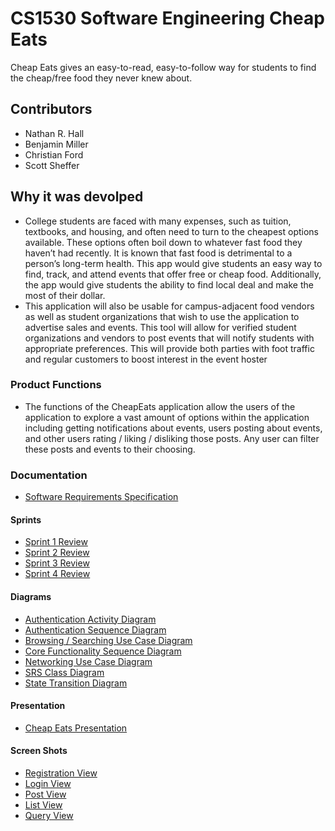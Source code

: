 # CS1530 Software Engineering Cheap Eats
Cheap Eats gives an easy-to-read, easy-to-follow way for students to find the cheap/free food they never knew about.

## Contributors
  - Nathan R. Hall
  - Benjamin Miller
  - Christian Ford
  - Scott Sheffer

## Why it was devolped 
- College students are faced with many expenses, such as tuition, textbooks, and housing, and often need to turn to the cheapest options available. These options often boil down to whatever fast food they haven’t had recently.  It is known that fast food is detrimental to a person’s long-term health.  This app would give students an easy way to find, track, and attend events that offer free or cheap food.  Additionally, the app would give students the ability to find local deal and make the most of their dollar. 
- This application will also be usable for campus-adjacent food vendors as well as student organizations that wish to use the application to advertise sales and events. This tool will allow for verified student organizations and vendors to post events that will notify students with appropriate preferences. This will provide both parties with foot traffic and regular customers to boost interest in the event hoster

### Product Functions 
- The functions of the CheapEats application allow the users of the application to explore a vast amount of options within the application including getting notifications about events, users posting about events, and other users rating / liking / disliking those posts. Any user can filter these posts and events to their choosing. 

### Documentation
 - [Software Requirements Specification](https://github.com/HathanNall97/cheap-eats/blob/master/Documentation/SRS%20-Cheap%20Eats.docx.pdf)
 #### Sprints
 - [Sprint 1 Review](https://github.com/HathanNall97/cheap-eats/blob/master/Documentation/Sprint1Review.pdf)
 - [Sprint 2 Review](https://github.com/HathanNall97/cheap-eats/blob/master/Documentation/Sprint%202%20Review.pdf)
 - [Sprint 3 Review](https://github.com/HathanNall97/cheap-eats/blob/master/Documentation/Sprint%203%20Review.pdf)
 - [Sprint 4 Review](https://github.com/HathanNall97/cheap-eats/blob/master/Documentation/Sprint%204%20Review%20(2).pdf)
 #### Diagrams
 - [Authentication Activity Diagram](https://github.com/HathanNall97/cheap-eats/blob/master/Documentation/ActvityDiagramAuth.png)
 - [Authentication Sequence Diagram](https://github.com/HathanNall97/cheap-eats/blob/master/Documentation/ActvityDiagramAuth.png)
 - [Browsing / Searching Use Case Diagram](https://github.com/HathanNall97/cheap-eats/blob/master/Documentation/Browsing_Searching.png)
 - [Core Functionality Sequence Diagram](https://github.com/HathanNall97/cheap-eats/blob/master/Documentation/CoreFunctionalitySequence.png)
 - [Networking Use Case Diagram](https://github.com/HathanNall97/cheap-eats/blob/master/Documentation/Networking.png)
 - [SRS Class Diagram](https://github.com/HathanNall97/cheap-eats/blob/master/Documentation/SRS%20Class%20Diagram.png)
 - [State Transition Diagram](https://github.com/HathanNall97/cheap-eats/blob/master/Documentation/State-Transition%20Diagram.png)
 #### Presentation
 - [Cheap Eats Presentation](https://github.com/HathanNall97/cheap-eats/blob/master/Documentation/Cheap%20Eats%20Presentation.pptx)
 #### Screen Shots
 - [Registration View](https://github.com/NathanRHall97/Cheap-Eats-Application/blob/master/Documentation/RegistrationView.png)
 - [Login View](https://github.com/NathanRHall97/Cheap-Eats-Application/blob/master/Documentation/LoginView.png)
 - [Post View](https://github.com/NathanRHall97/Cheap-Eats-Application/blob/master/Documentation/PostView.png)
 - [List View](https://github.com/NathanRHall97/Cheap-Eats-Application/blob/master/Documentation/ListView.png)
 - [Query View](https://github.com/NathanRHall97/Cheap-Eats-Application/blob/master/Documentation/QueryView.png)

